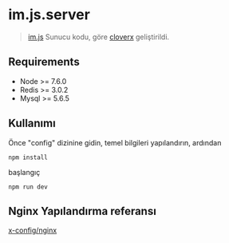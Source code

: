 # im.js.server
>[im.js](https://github.com/im-js/im.js) Sunucu kodu, göre [cloverx](https://github.com/clover-x/cloverx) geliştirildi.


## Requirements
* Node >= 7.6.0
* Redis >= 3.0.2
* Mysql >= 5.6.5

## Kullanımı
Önce "config" dizinine gidin, temel bilgileri yapılandırın, ardından
```shell
npm install
```
başlangıç
```shell
npm run dev
```

## Nginx Yapılandırma referansı
[x-config/nginx](https://github.com/plusmancn/x-config/tree/master/nginx)
